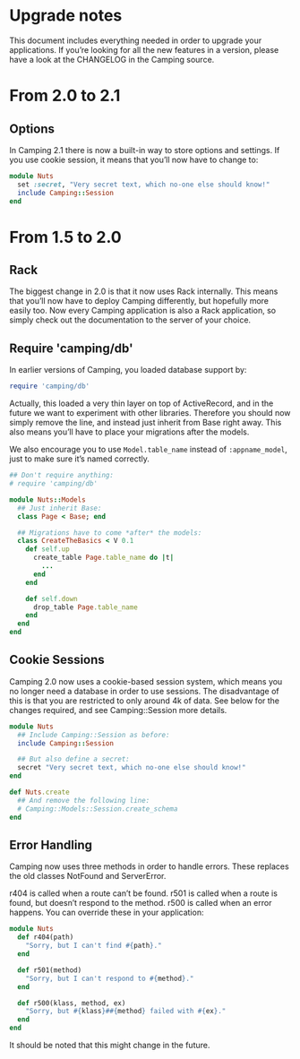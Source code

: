 # Upgrade notes
This document includes everything needed in order to upgrade your applications. If you’re looking for all the new features in a version, please have a look at the CHANGELOG in the Camping source.

# From 2.0 to 2.1

## Options
In Camping 2.1 there is now a built-in way to store options and settings. If you use cookie session, it means that you’ll now have to change to:
```ruby
module Nuts
  set :secret, "Very secret text, which no-one else should know!"
  include Camping::Session
end
```

# From 1.5 to 2.0

## Rack
The biggest change in 2.0 is that it now uses Rack internally. This means that you’ll now have to deploy Camping differently, but hopefully more easily too. Now every Camping application is also a Rack application, so simply check out the documentation to the server of your choice.

## Require 'camping/db'
In earlier versions of Camping, you loaded database support by:
```ruby
require 'camping/db'
```

Actually, this loaded a very thin layer on top of ActiveRecord, and in the future we want to experiment with other libraries. Therefore you should now simply remove the line, and instead just inherit from Base right away. This also means you’ll have to place your migrations after the models.

We also encourage you to use `Model.table_name` instead of `:appname_model`, just to make sure it’s named correctly.

```ruby
## Don't require anything:
# require 'camping/db'

module Nuts::Models
  ## Just inherit Base:
  class Page < Base; end

  ## Migrations have to come *after* the models:
  class CreateTheBasics < V 0.1
    def self.up
      create_table Page.table_name do |t|
        ...
      end
    end

    def self.down
      drop_table Page.table_name
    end
  end
end
```


## Cookie Sessions
Camping 2.0 now uses a cookie-based session system, which means you no longer need a database in order to use sessions. The disadvantage of this is that you are restricted to only around 4k of data. See below for the changes required, and see Camping::Session more details.
```ruby
module Nuts
  ## Include Camping::Session as before:
  include Camping::Session

  ## But also define a secret:
  secret "Very secret text, which no-one else should know!"
end

def Nuts.create
  ## And remove the following line:
  # Camping::Models::Session.create_schema
end
```


## Error Handling
Camping now uses three methods in order to handle errors. These replaces the old classes NotFound and ServerError.

r404 is called when a route can’t be found.
r501 is called when a route is found, but doesn’t respond to the method.
r500 is called when an error happens.
You can override these in your application:

```ruby
module Nuts
  def r404(path)
    "Sorry, but I can't find #{path}."
  end

  def r501(method)
    "Sorry, but I can't respond to #{method}."
  end

  def r500(klass, method, ex)
    "Sorry, but #{klass}##{method} failed with #{ex}."
  end
end
```

It should be noted that this might change in the future.
